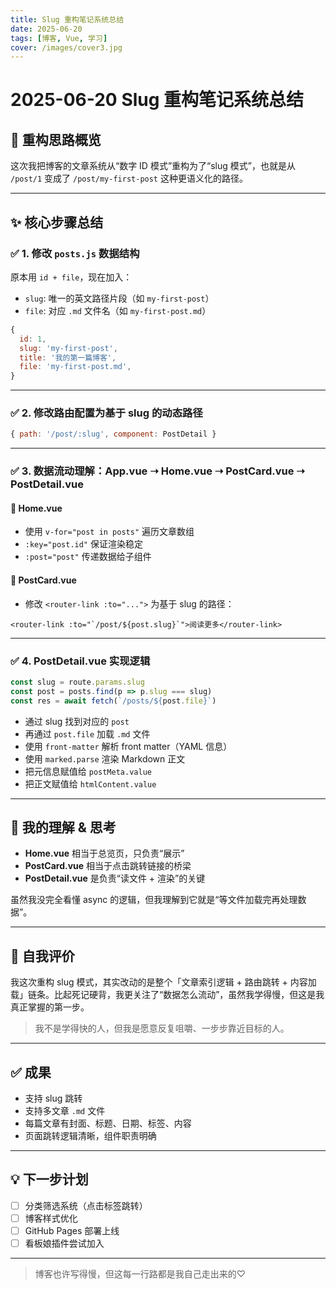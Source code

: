 ```yaml
---
title: Slug 重构笔记系统总结
date: 2025-06-20
tags: [博客, Vue, 学习]
cover: /images/cover3.jpg
---
```


# 2025-06-20 Slug 重构笔记系统总结

## 🔄 重构思路概览

这次我把博客的文章系统从“数字 ID 模式”重构为了“slug 模式”，也就是从 `/post/1` 变成了 `/post/my-first-post` 这种更语义化的路径。

---

## ✨ 核心步骤总结

### ✅ 1. 修改 `posts.js` 数据结构

原本用 `id + file`，现在加入：

- `slug`: 唯一的英文路径片段（如 `my-first-post`）
- `file`: 对应 `.md` 文件名（如 `my-first-post.md`）

```js
{
  id: 1,
  slug: 'my-first-post',
  title: '我的第一篇博客',
  file: 'my-first-post.md',
}
```

---

### ✅ 2. 修改路由配置为基于 slug 的动态路径

```js
{ path: '/post/:slug', component: PostDetail }
```

---

### ✅ 3. 数据流动理解：App.vue ➝ Home.vue ➝ PostCard.vue ➝ PostDetail.vue

#### 📌 Home.vue

- 使用 `v-for="post in posts"` 遍历文章数组
- `:key="post.id"` 保证渲染稳定
- `:post="post"` 传递数据给子组件

#### 📌 PostCard.vue

- 修改 `<router-link :to="...">` 为基于 slug 的路径：

```vue
<router-link :to="`/post/${post.slug}`">阅读更多</router-link>
```

---

### ✅ 4. PostDetail.vue 实现逻辑

```js
const slug = route.params.slug
const post = posts.find(p => p.slug === slug)
const res = await fetch(`/posts/${post.file}`)
```

- 通过 slug 找到对应的 `post`
- 再通过 `post.file` 加载 `.md` 文件
- 使用 `front-matter` 解析 front matter（YAML 信息）
- 使用 `marked.parse` 渲染 Markdown 正文
- 把元信息赋值给 `postMeta.value`
- 把正文赋值给 `htmlContent.value`

---

## 🧠 我的理解 & 思考

- **Home.vue** 相当于总览页，只负责“展示”
- **PostCard.vue** 相当于点击跳转链接的桥梁
- **PostDetail.vue** 是负责“读文件 + 渲染”的关键

虽然我没完全看懂 async 的逻辑，但我理解到它就是“等文件加载完再处理数据”。

---

## 💬 自我评价

我这次重构 slug 模式，其实改动的是整个「文章索引逻辑 + 路由跳转 + 内容加载」链条。比起死记硬背，我更关注了“数据怎么流动”，虽然我学得慢，但这是我真正掌握的第一步。

> 我不是学得快的人，但我是愿意反复咀嚼、一步步靠近目标的人。

---

## ✅ 成果

- 支持 slug 跳转
- 支持多文章 `.md` 文件
- 每篇文章有封面、标题、日期、标签、内容
- 页面跳转逻辑清晰，组件职责明确

---

## 💡 下一步计划

- [ ] 分类筛选系统（点击标签跳转）
- [ ] 博客样式优化
- [ ] GitHub Pages 部署上线
- [ ] 看板娘插件尝试加入

---

> 博客也许写得慢，但这每一行路都是我自己走出来的♡
